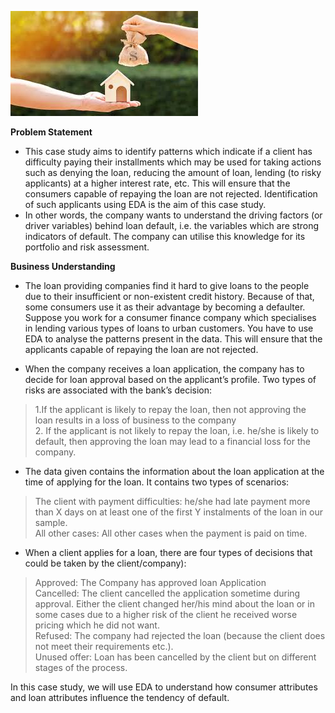 ![](image.jfif)

**Problem Statement**

  - This case study aims to identify patterns which indicate if a client has difficulty paying their installments which may be used for taking actions such as denying the loan, reducing the amount of loan, lending (to risky applicants) at a higher interest rate, etc. This will ensure that the consumers capable of repaying the loan are not rejected. Identification of such applicants using EDA is the aim of this case study.
  - In other words, the company wants to understand the driving factors (or driver variables) behind loan default, i.e. the variables which are strong indicators of default.  The company can utilise this knowledge for its portfolio and risk assessment.
  
**Business Understanding**

  - The loan providing companies find it hard to give loans to the people due to their insufficient or non-existent credit history. Because of that, some consumers use it as their advantage by becoming a defaulter. Suppose you work for a consumer finance company which specialises in lending various types of loans to urban customers. You have to use EDA to analyse the patterns present in the data. This will ensure that the applicants capable of repaying the loan are not rejected.
  
  - When the company receives a loan application, the company has to decide for loan approval based on the applicant’s profile. Two types of risks are associated with the bank’s decision:
  > 1.If the applicant is likely to repay the loan, then not approving the loan results in a loss of business to the company<br>
  > 2. If the applicant is not likely to repay the loan, i.e. he/she is likely to default, then approving the loan may lead to a financial loss for the company.

 

  - The data given contains the information about the loan application at the time of applying for the loan. It contains two types of scenarios:
  > The client with payment difficulties: he/she had late payment more than X days on at least one of the first Y instalments of the loan in our sample.<br>
  > All other cases: All other cases when the payment is paid on time.

  - When a client applies for a loan, there are four types of decisions that could be taken by the client/company):

  > Approved: The Company has approved loan Application <br>
  > Cancelled: The client cancelled the application sometime during approval. Either the client changed her/his mind about the loan or in some cases due to a higher risk of the client he received worse pricing which he did not want. <br>
  > Refused: The company had rejected the loan (because the client does not meet their requirements etc.). <br>
  > Unused offer:  Loan has been cancelled by the client but on different stages of the process.

In this case study, we will use EDA to understand how consumer attributes and loan attributes influence the tendency of default.

 
